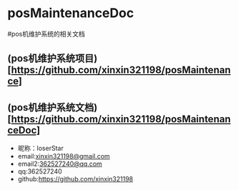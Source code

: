 # posMaintenanceDoc
#pos机维护系统的相关文档

## (pos机维护系统项目)[https://github.com/xinxin321198/posMaintenance]

## (pos机维护系统文档)[https://github.com/xinxin321198/posMaintenanceDoc]

* 昵称：loserStar<br/>
* email:xinxin321198@gmail.com<br/>
* email2:362527240@qq.com<br/>
* qq:362527240<br/>
* github:https://github.com/xinxin321198<br/>
